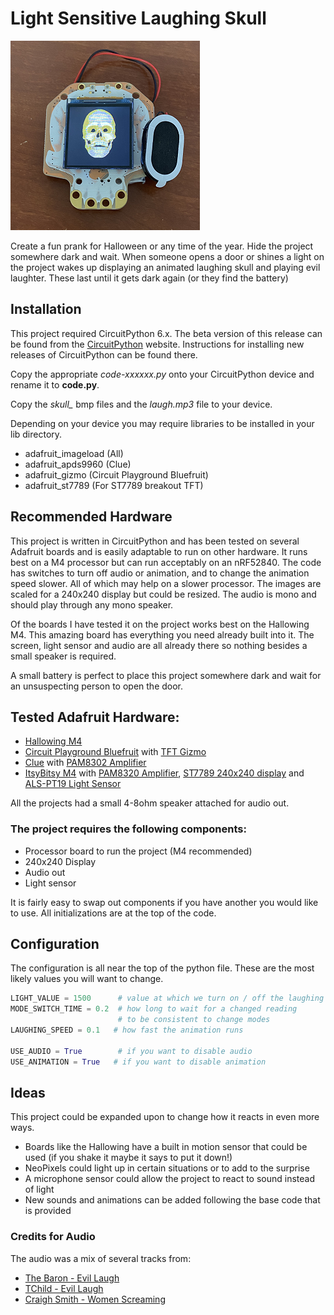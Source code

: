 # Light Sensitive Laughing Skull
![Laughing Skull](/hallowing.png)

Create a fun prank for Halloween or any time of the year. Hide the project somewhere dark and wait. When someone opens a door or shines a light on the project wakes up displaying an animated laughing skull and playing evil laughter. These last until it gets dark again (or they find the battery)

## Installation
This project required CircuitPython 6.x. The beta version of this release can be found from the [CircuitPython](https://circuitpython.org/) website. Instructions for installing new releases of CircuitPython can be found there.

Copy the appropriate *code-xxxxxx.py* onto your CircuitPython device and rename it to **code.py**.

Copy the *skull_* bmp files and the *laugh.mp3* file to your device.

Depending on your device you may require libraries to be installed in your lib directory. 
* adafruit_imageload (All)
* adafruit_apds9960 (Clue)
* adafruit_gizmo (Circuit Playground Bluefruit)
* adafruit_st7789 (For ST7789 breakout TFT)

## Recommended Hardware

This project is written in CircuitPython and has been tested on several Adafruit boards and is easily adaptable to run on other hardware. It runs best on a M4 processor but can run acceptably on an nRF52840. The code has switches to turn off audio or animation, and to change the animation speed slower. All of which may help on a slower processor. The images are scaled for a 240x240 display but could be resized. The audio is mono and should play through any mono speaker.

Of the boards I have tested it on the project works best on the Hallowing M4. This amazing board has everything you need already built into it. The screen, light sensor and audio are all already there so nothing besides a small speaker is required.

A small battery is perfect to place this project somewhere dark and wait for an unsuspecting person to open the door.

## Tested Adafruit Hardware:
* [Hallowing M4](https://www.adafruit.com/product/4300)
* [Circuit Playground Bluefruit](https://www.adafruit.com/product/4333) with [TFT Gizmo](https://www.adafruit.com/product/4367)
* [Clue](https://www.adafruit.com/product/4500) with [PAM8302 Amplifier](https://www.adafruit.com/product/2130)
* [ItsyBitsy M4](https://www.adafruit.com/product/3800) with [PAM8320 Amplifier](https://www.adafruit.com/product/2130), [ST7789 240x240 display](https://www.adafruit.com/product/3787) and [ALS-PT19 Light Sensor](https://www.adafruit.com/product/2748)

All the projects had a small 4-8ohm speaker attached for audio out.

### The project requires the following components:
* Processor board to run the project (M4 recommended)
* 240x240 Display
* Audio out
* Light sensor

It is fairly easy to swap out components if you have another you would like to use. All initializations are at the top of the code.

## Configuration
The configuration is all near the top of the python file. These are the most likely values you will want to change.

```python
LIGHT_VALUE = 1500      # value at which we turn on / off the laughing
MODE_SWITCH_TIME = 0.2  # how long to wait for a changed reading
                        # to be consistent to change modes
LAUGHING_SPEED = 0.1   # how fast the animation runs

USE_AUDIO = True        # if you want to disable audio
USE_ANIMATION = True   # if you want to disable animation
```

## Ideas
This project could be expanded upon to change how it reacts in even more ways. 
* Boards like the Hallowing have a built in motion sensor that could be used (if you shake it maybe it says to put it down!)
* NeoPixels could light up in certain situations or to add to the surprise
* A microphone sensor could allow the project to react to sound instead of light
* New sounds and animations can be added following the base code that is provided


### Credits for Audio
The audio was a mix of several tracks from:
* [The Baron - Evil Laugh](https://freesound.org/people/The%20Baron/sounds/98382/)
* [TChild - Evil Laugh](https://freesound.org/people/tchild/sounds/319766/)
* [Craigh Smith - Women Screaming](https://freesound.org/people/craigsmith/sounds/438420/)
